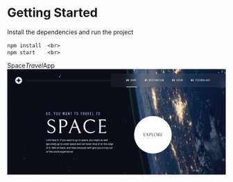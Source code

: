 # Getting Started <br>
Install the dependencies and run the project <br>
``` <br>
npm install  <br>
npm start    <br>
```    
S p a c e _ T r a v e l _ A p p  <br>
 
<img src="assets/screenshot.png">  <br>
